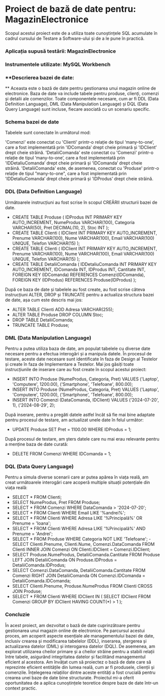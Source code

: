 # **Proiect de bază de date pentru:** MagazinElectronice
Scopul acestui proiect este de a utiliza toate cunoștințele SQL acumulate în cadrul cursului de Testare a Software-ului și de a le pune în practică.

### **Aplicația supusă testării:** MagazinElectronice

### **Instrumentele utilizate:** MySQL Workbench

### **Descrierea bazei de date:
** Aceasta este o bază de date pentru gestionarea unui magazin online de electronice. Baza de date va include tabele pentru produse, clienți, comenzi și detalii ale comenzilor. Toate componentele necesare, cum ar fi DDL (Data Definition Language), DML (Data Manipulation Language) și DQL (Data Query Language) sunt incluse, fiecare asociată cu un scenariu specific.

### **Schema bazei de date**

Tabelele sunt conectate în următorul mod:

'Comenzi' este conectat cu 'Clienti' printr-o relație de tipul ‘many-to-one’, care a fost implementată prin 'IDComanda’ drept cheie primară și 'IDClient’ drept cheie străină.
'DetaliiComanda' este conectat cu 'Comenzi' printr-o relație de tipul ‘many-to-one’, care a fost implementată prin 'IDDetaliuComanda’ drept cheie primară și 'IDComanda’ drept cheie străină. 'DetaliiComanda' este, de asemenea, conectat cu 'Produse' printr-o relație de tipul ”many-to-one", care a fost implementată prin 'IDDetaliuComanda’ drept cheie primară și 'IDProdus’ drept cheie străină.

### **DDL (Data Definition Language)**

Următoarele instrucțiuni au fost scrise în scopul CREĂRII structurii bazei de date. 
- CREATE TABLE Produse (
    IDProdus INT PRIMARY KEY AUTO_INCREMENT,
    NumeProdus VARCHAR(100),
    Categoria VARCHAR(50),
    Pret DECIMAL(10, 2),
    Stoc INT
);
- CREATE TABLE Clienti (
    IDClient INT PRIMARY KEY AUTO_INCREMENT,
    Prenume VARCHAR(100),
    Nume VARCHAR(100),
    Email VARCHAR(100) UNIQUE,
    Telefon VARCHAR(15)
);
- CREATE TABLE Clienti (
    IDClient INT PRIMARY KEY AUTO_INCREMENT,
    Prenume VARCHAR(100),
    Nume VARCHAR(100),
    Email VARCHAR(100) UNIQUE,
    Telefon VARCHAR(15)
);
- CREATE TABLE DetaliiComanda (
    IDDetaliuComanda INT PRIMARY KEY AUTO_INCREMENT,
    IDComanda INT,
    IDProdus INT,
    Cantitate INT,
    FOREIGN KEY (IDComanda) REFERENCES Comenzi(IDComanda),
    FOREIGN KEY (IDProdus) REFERENCES Produse(IDProdus)
);


După ce baza de date și tabelele au fost create, au fost scrise câteva instrucțiuni ALTER, DROP și TRUNCATE pentru a actualiza structura bazei de date, așa cum este descris mai jos:
- ALTER TABLE Clienti
ADD Adresa VARCHAR(255);
- ALTER TABLE Produse
DROP COLUMN Stoc;
- DROP TABLE DetaliiComanda;
- TRUNCATE TABLE Produse;


### **DML (Data Manipulation Language)**
Pentru a putea utiliza baza de date, am populat tabelele cu diverse date necesare pentru a efectua interogări și a manipula datele. În procesul de testare, aceste date necesare sunt identificate în faza de Design al Testelor și create în faza de Implementare a Testelor. Mai jos găsiți toate instrucțiunile de inserare care au fost create în scopul acestui proiect:
- INSERT INTO Produse (NumeProdus, Categoria, Pret)
VALUES 
    ('Laptop', 'Computere', 1200.00),
    ('Smartphone', 'Telefoane', 800.00);
- INSERT INTO Produse (NumeProdus, Categoria, Pret)
VALUES 
    ('Laptop', 'Computere', 1200.00),
    ('Smartphone', 'Telefoane', 800.00);
- INSERT INTO Comenzi (DataComanda, IDClient)
VALUES 
    ('2024-07-20', 1),
    ('2024-08-29', 2);

După inserare, pentru a pregăti datele astfel încât să fie mai bine adaptate pentru procesul de testare, am actualizat unele date în felul următor:
- UPDATE Produse 
SET Pret = 1100.00 
WHERE IDProdus = 1;

După procesul de testare, am șters datele care nu mai erau relevante pentru a menține baza de date curată:
- DELETE FROM Comenzi WHERE IDComanda = 1;

### **DQL (Data Query Language)**

Pentru a simula diverse scenarii care ar putea apărea în viața reală, am creat următoarele interogări care acoperă multiple situații potențiale din viața reală:
- SELECT * FROM Clienti;
- SELECT NumeProdus, Pret FROM Produse;
- SELECT * FROM Comenzi 
WHERE DataComanda > '2024-07-20';
- SELECT * FROM Clienti 
WHERE Email LIKE '%andrei%';
- SELECT * FROM Clienti 
WHERE Adresa LIKE '%Principală%' OR Prenume = 'Ioana';
- SELECT * FROM Clienti 
WHERE Adresa LIKE '%Principală%' AND Prenume = 'Andrei';
- SELECT * FROM Produse 
WHERE Categoria NOT LIKE 'Telefoane';
-SELECT Clienti.Prenume, Clienti.Nume, Comenzi.DataComanda
FROM Clienti
INNER JOIN Comenzi ON Clienti.IDClient = Comenzi.IDClient;
- SELECT Produse.NumeProdus, DetaliiComanda.Cantitate
FROM Produse
LEFT JOIN DetaliiComanda ON Produse.IDProdus = DetaliiComanda.IDProdus;
- SELECT Comenzi.DataComanda, DetaliiComanda.Cantitate
FROM Comenzi
RIGHT JOIN DetaliiComanda ON Comenzi.IDComanda = DetaliiComanda.IDComanda;
- SELECT Clienti.Prenume, Produse.NumeProdus
FROM Clienti
CROSS JOIN Produse;
- SELECT * FROM Clienti 
WHERE IDClient IN (
    SELECT IDClient 
    FROM Comenzi 
    GROUP BY IDClient 
    HAVING COUNT(*) > 1
);

### **Concluzie**
În acest proiect, am dezvoltat o bază de date cuprinzătoare pentru gestionarea unui magazin online de electronice. Pe parcursul acestui proces, am acoperit aspecte esențiale ale managementului bazei de date, inclusiv crearea și modificarea tabelelor (DDL), inserarea, ștergerea și actualizarea datelor (DML) și interogarea datelor (DQL). De asemenea, am explorat utilizarea cheilor primare și a cheilor străine pentru a stabili relații între tabele, asigurând integritatea datelor și facilitând managementul eficient al acestora.
Am învățat cum să proiectez o bază de date care să reprezinte eficient entitățile din lumea reală, cum ar fi produsele, clienții și comenzile. Înțelegerea relațiilor dintre aceste entități a fost crucială pentru crearea unei baze de date bine structurate.
Proiectul mi-a oferit oportunitatea de a aplica cunoștințele teoretice despre baze de date într-un context practic.
